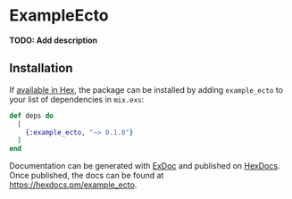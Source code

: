 # ExampleEcto

**TODO: Add description**

## Installation

If [available in Hex](https://hex.pm/docs/publish), the package can be installed
by adding `example_ecto` to your list of dependencies in `mix.exs`:

```elixir
def deps do
  [
    {:example_ecto, "~> 0.1.0"}
  ]
end
```

Documentation can be generated with [ExDoc](https://github.com/elixir-lang/ex_doc)
and published on [HexDocs](https://hexdocs.pm). Once published, the docs can
be found at <https://hexdocs.pm/example_ecto>.

